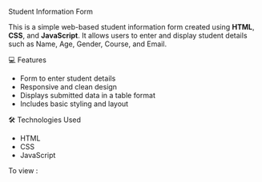  Student Information Form

This is a simple web-based student information form created using **HTML**, **CSS**, and **JavaScript**. It allows users to enter and display student details such as Name, Age, Gender, Course, and Email.

 💻 Features

- Form to enter student details
- Responsive and clean design
- Displays submitted data in a table format
- Includes basic styling and layout

 🛠 Technologies Used

- HTML
- CSS
- JavaScript
 
To view : 


